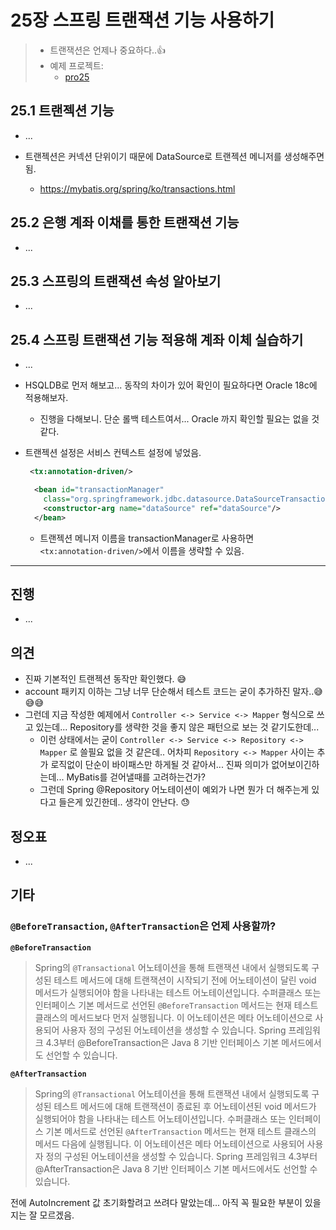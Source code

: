 # 25장 스프링 트랜잭션 기능 사용하기

> * 트랜잭션은 언제나 중요하다..👍
> * 예제 프로젝트: 
>   * [pro25](pro25)



## 25.1 트랜젝션 기능

* ...

* 트랜젝션은 커넥션 단위이기 때문에 DataSource로 트랜젝션 메니저를 생성해주면 됨.

  * https://mybatis.org/spring/ko/transactions.html

    

## 25.2 은행 계좌 이채를 통한 트랜잭션 기능

* ...

  

## 25.3 스프링의 트랜잭션 속성 알아보기

* ...



## 25.4 스프링 트랜잭션 기능 적용해 계좌 이체 실습하기

* ...

* HSQLDB로 먼저 해보고... 동작의 차이가 있어 확인이 필요하다면 Oracle 18c에 적용해보자.

  * 진행을 다해보니. 단순 롤백 테스트여서...  Oracle 까지 확인할 필요는 없을 것 같다.

    

* 트랜젝션 설정은 서비스 컨텍스트 설정에 넣었음.

  ```xml
   <tx:annotation-driven/>
  
    <bean id="transactionManager"
      class="org.springframework.jdbc.datasource.DataSourceTransactionManager">
      <constructor-arg name="dataSource" ref="dataSource"/>
    </bean>
  ```

  * 트랜젝션 메니저 이름을 transactionManager로 사용하면 ` <tx:annotation-driven/>`에서 이름을 생략할 수 있음.



---

## 진행

* ...
  



## 의견

* 진짜 기본적인 트랜젝션 동작만 확인했다. 😅
* account 패키지 이하는 그냥 너무 단순해서 테스트 코드는 굳이 추가하진 말자..😅😅😅
* 그런데 지금 작성한 예제에서 `Controller <-> Service <-> Mapper` 형식으로 쓰고 있는데... Repository를 생략한 것을 좋지 않은 패턴으로 보는 것 같기도한데...
  * 이런 상태에서는 굳이   `Controller <-> Service <-> Repository <-> Mapper` 로 쓸필요 없을 것 같은데.. 어차피 `Repository <-> Mapper`  사이는 추가 로직없이  단순이 바이패스만 하게될 것 같아서... 진짜 의미가 없어보이긴하는데... MyBatis를 걷어낼때를 고려하는건가?
  * 그런데 Spring @Repository 어노테이션이 예외가 나면 뭔가 더 해주는게 있다고 들은게 있긴한데.. 생각이 안난다. 😓




## 정오표

* ...



## 기타

### `@BeforeTransaction`, `@AfterTransaction`은 언제 사용할까?

**`@BeforeTransaction`**

> Spring의 `@Transactional` 어노테이션을 통해 트랜잭션 내에서 실행되도록 구성된 테스트 메서드에 대해 트랜잭션이 시작되기 전에 어노테이션이 달린 void 메서드가 실행되어야 함을 나타내는 테스트 어노테이션입니다.
> 수퍼클래스 또는 인터페이스 기본 메서드로 선언된 `@BeforeTransaction` 메서드는 현재 테스트 클래스의 메서드보다 먼저 실행됩니다.
> 이 어노테이션은 메타 어노테이션으로 사용되어 사용자 정의 구성된 어노테이션을 생성할 수 있습니다.
> Spring 프레임워크 4.3부터 @BeforeTransaction은 Java 8 기반 인터페이스 기본 메서드에서도 선언할 수 있습니다.

**`@AfterTransaction`**

> Spring의 `@Transactional` 어노테이션을 통해 트랜잭션 내에서 실행되도록 구성된 테스트 메서드에 대해 트랜잭션이 종료된 후 어노테이션된 void 메서드가 실행되어야 함을 나타내는 테스트 어노테이션입니다.
> 수퍼클래스 또는 인터페이스 기본 메서드로 선언된 `@AfterTransaction` 메서드는 현재 테스트 클래스의 메서드 다음에 실행됩니다.
> 이 어노테이션은 메타 어노테이션으로 사용되어 사용자 정의 구성된 어노테이션을 생성할 수 있습니다.
> Spring 프레임워크 4.3부터 @AfterTransaction은 Java 8 기반 인터페이스 기본 메서드에서도 선언할 수 있습니다.

전에 AutoIncrement 값 초기화할려고 쓰려다 말았는데... 아직 꼭 필요한 부분이 있을지는 잘 모르겠음.
